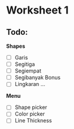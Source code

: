 # Worksheet 1

## Todo:
**Shapes**

- [ ] Garis
- [ ] Segitiga
- [ ] Segiempat
- [ ] Segibanyak Bonus
- [ ] Lingkaran
...  

**Menu**
- [ ] Shape picker
- [ ] Color picker
- [ ] Line Thickness